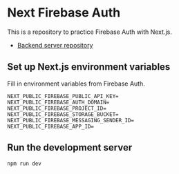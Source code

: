 # Next Firebase Auth

This is a repository to practice Firebase Auth with Next.js.

- [Backend server repository](https://github.com/litsynp/fastify-firebase-auth)

## Set up Next.js environment variables

Fill in environment variables from Firebase Auth.

```
NEXT_PUBLIC_FIREBASE_PUBLIC_API_KEY=
NEXT_PUBLIC_FIREBASE_AUTH_DOMAIN=
NEXT_PUBLIC_FIREBASE_PROJECT_ID=
NEXT_PUBLIC_FIREBASE_STORAGE_BUCKET=
NEXT_PUBLIC_FIREBASE_MESSAGING_SENDER_ID=
NEXT_PUBLIC_FIREBASE_APP_ID=
```

## Run the development server

```bash
npm run dev
```
